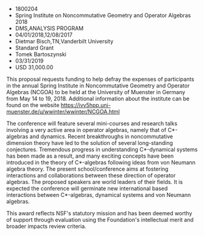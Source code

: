 
* 1800204
* Spring Institute on Noncommutative Geometry and Operator Algebras 2018
* DMS,ANALYSIS PROGRAM
* 04/01/2018,12/08/2017
* Dietmar Bisch,TN,Vanderbilt University
* Standard Grant
* Tomek Bartoszynski
* 03/31/2019
* USD 31,000.00

This proposal requests funding to help defray the expenses of participants in
the annual Spring Institute in Noncommutative Geometry and Operator Algebras
(NCGOA) to be held at the University of Muenster in Germany from May 14 to 19,
2018. Additional information about the institute can be found on the website
https://ivv5hpp.uni-muenster.de/u/wwinter/wwinter/NCGOA.html

The conference will feature several mini-courses and research talks involving a
very active area in operator algebras, namely that of C*-algebras and dynamics.
Recent breakthroughs in noncommutative dimension theory have led to the solution
of several long-standing conjectures. Tremendous progress in understanding
C*-dynamical systems has been made as a result, and many exciting concepts have
been introduced in the theory of C*-algebras following ideas from von Neumann
algebra theory. The present school/conference aims at fostering interactions and
collaborations between these direction of operator algebras. The proposed
speakers are world leaders of their fields. It is expected the conference will
germinate new international based interactions between C*-algebras, dynamical
systems and von Neumann algebras.

This award reflects NSF's statutory mission and has been deemed worthy of
support through evaluation using the Foundation's intellectual merit and broader
impacts review criteria.
